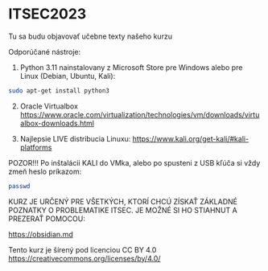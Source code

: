 # ITSEC2023
Tu sa budu objavovať učebne texty našeho kurzu

Odporúčané nástroje:

1. Python 3.11 nainstalovany z Microsoft Store pre Windows alebo pre Linux (Debian, Ubuntu, Kali):

``` bash
sudo apt-get install python3
```

2. Oracle Virtualbox https://www.oracle.com/virtualization/technologies/vm/downloads/virtualbox-downloads.html

3. Najlepsie LIVE distribucia Linuxu: https://www.kali.org/get-kali/#kali-platforms

POZOR!!! Po inštalácii KALI do VMka, alebo po spusteni z USB kľúča si vždy zmeň heslo príkazom:
```bash
passwd
```

KURZ JE URČENÝ PRE VŠETKÝCH, KTORÍ CHCÚ ZÍSKAŤ ZÁKLADNÉ POZNATKY O PROBLEMATIKE ITSEC. 
JE MOŽNÉ SI HO STIAHNUT A PREZERAŤ POMOCOU:

https://obsidian.md




Tento kurz je šírený pod licenciou CC BY 4.0
https://creativecommons.org/licenses/by/4.0/
